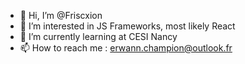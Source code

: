 - 👋 Hi, I’m @Friscxion
- 👀 I’m interested in JS Frameworks, most likely React
- 🌱 I’m currently learning at CESI Nancy
- 📫 How to reach me : erwann.champion@outlook.fr

<!---
Friscxion/Friscxion is a ✨ special ✨ repository because its `README.md` (this file) appears on your GitHub profile.
You can click the Preview link to take a look at your changes.
--->
